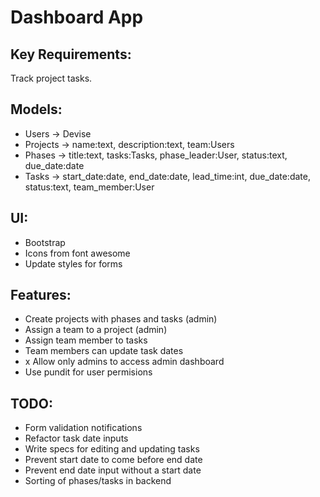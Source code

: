 # Dashboard App

## Key Requirements:
Track project tasks.

## Models:
- Users -> Devise
- Projects -> name:text, description:text, team:Users
- Phases -> title:text, tasks:Tasks, phase_leader:User, status:text, due_date:date
- Tasks -> start_date:date, end_date:date, lead_time:int, due_date:date, status:text,
  team_member:User

## UI:
- Bootstrap
- Icons from font awesome
- Update styles for forms

## Features:
- Create projects with phases and tasks (admin)
- Assign a team to a project (admin)
- Assign team member to tasks
- Team members can update task dates
- x Allow only admins to access admin dashboard
- Use pundit for user permisions

## TODO:
- Form validation notifications
- Refactor task date inputs
- Write specs for editing and updating tasks
- Prevent start date to come before end date
- Prevent end date input without a start date
- Sorting of phases/tasks in backend 

